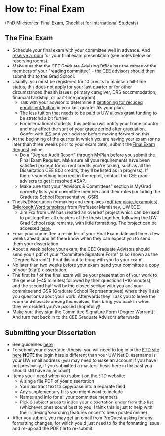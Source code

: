 # How to: Final Exam
(PhD Milestones: [Final Exam](https://www.ce.washington.edu/current/phd/milestones/final), [Checklist for International Students](https://iss.washington.edu/resources/final-checklist/))

## The Final Exam
- Schedule your final exam with your committee well in advance. And [reserve a room](/how-to-graduate/resources/2-reserve-room) for your final exam presentation (see notes below on reserving rooms).
- Make sure that the CEE Graduate Advising Office has the names of the members of your "reading committee" - the CEE advisors should then submit this to the Grad School.
- Usually, you must be registered for 10 credits to maintain full-time status, this does not apply for your last quarter or for other circumstances (health issues, primary caregiver, DRS accommodation, financial hardship, or part-time program). 
  - Talk with your advisor to determine if [petitioning for reduced enrollment/tuition](https://grad.uw.edu/graduate-student-funding/assistantships/petition-for-reduced-enrollment/) in your last quarter fits your plan. 
  - The less tuition that needs to be paid to UW allows grant funding to be stretchd a bit further. 
  - For international students, this petition will notify your home country and may affect the start of your [grace period](https://iss.washington.edu/immigration/) after graduation. Confer with [ISS](https://iss.washington.edu/) and your advisor before moving forward on this. 
- At the beginning of the quarter in which you are having your exam (or no later than three weeks prior to your exam date), submit the [Final Exam Request](https://grad.uw.edu/for-students-and-post-docs/mygrad-program/) online.
  - Do a "Degree Audit Report" through [MyPlan](https://myplan.uw.edu/audit/#/degree) before you submit the Final Exam Request. Make sure all your requirements have been satisfied (except for current credits you're taking, such as all the Dissertation CEE 800 credits, they'll be listed as in progress). If there's something incorrect in the report, contact the CEE grad advisors to get it resolved ASAP.
  - Make sure that your "Advisors & Committees" section in MyGrad correctly lists your committee members and their roles (including the Graduate School Representative, GSR).
- Thesis/Dissertation formatting and templates ([pdf templates/examples](https://grad.uw.edu/for-students-and-post-docs/thesisdissertation/etd-formatting-guidelines/)), ([Microsoft Word templates](https://people.ece.uw.edu/mamishev/word/) from Professor Mamishev, UW ECE)
  - Jim Fox from UW has created an overleaf project which can be used to put together all chapters of the thesis together, following the UW Grad School requirements, with little formatting. The project can be accessed [here](https://www.overleaf.com/latex/templates/university-of-washington-thesis-template/bwwrcwrphcpr).
- Email your committee a reminder of your Final Exam date and time a few weeks ahead, and let them know when they can expect you to send them your dissertation.
- About a week before your exam, the CEE Graduate Advisors should send you a pdf of your "Committee Signature Form" (also known as the "Degree Warrant"). Print this out to bring with you to your exam!
- No later than two weeks before your exam, send your committee a copy of your (draft) dissertation.
- The first half of the final exam will be your presentation of your work to the general  (~45 minutes) followed by their questions (~10 minutes), and the second half will be the closed section with you and your commitee and GSR (Graduate School Representatives) where they'll ask you questions about your work. Afterwards they'll ask you to leave the room to deliberate among themselves, then bring you back in when they've decided you've passed (hopefully)!
- Make sure they sign the Committee Signature Form (Degree Warrant)! And turn that back in to the CEE Graduate Advisors afterwards.

## Submitting your Dissertation
- See guidelines [here](https://grad.uw.edu/current-students/enrollment-through-graduation/thesis-dissertation/)
- To submit your dissertation/thesis, you will need to log in to the [ETD site here](https://www.etdadmin.com/main/home?siteId=412 ) **NOTE** the login here is different than your UW NetID, username is your UW email address (you may need to make an account if you have not previously, if you submitted a masters thesis here in the past you should still have an account)
- Items you'll need when you submit on the ETD website:
  - A single file PDF of your dissertation
  - Your abstract text to copy/pase into a separate field
  - Any supplementary files you might want to include
  - Names and info for all your committee members
  - Pick 3 subject areas to index your dissertation under from [this list](https://about.proquest.com/globalassets/proquest/files/pdf-files/subject-categories-academic.pdf) (whichever ones sound best to you, I think this is just to help with their indexing/searching features once it's been posted online)
- After you submit, you may get an email from ProQuest asking for any formatting changes, for which you'd just need to fix the formatting issue and re-upload the PDF file to re-submit.

